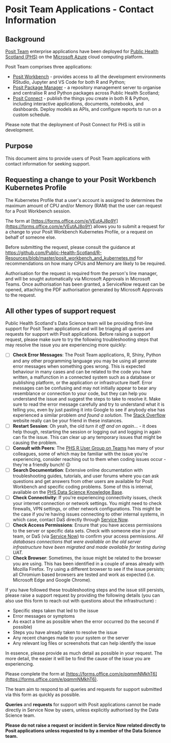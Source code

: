 # Posit Team Applications - Contact Information

## Background

[Posit Team](https://posit.co/products/enterprise/team/) enterprise applications have been deployed for [Public Health Scotland (PHS)](https://publichealthscotland.scot/) on the [Microsoft Azure](https://azure.microsoft.com/en-gb/) cloud computing platform.

Posit Team comprises three applications:

* [Posit Workbench](https://posit.co/products/enterprise/workbench/) - provides access to all the development environments RStudio, Jupyter and VS Code for both R and Python;
* [Posit Package Manager](https://posit.co/products/enterprise/package-manager/) - a repository management server to organise and centralise R and Python packages across Public Health Scotland;
* [Posit Connect](https://posit.co/products/enterprise/connect/) - publish the things you create in both R & Python, including interactive applications, documents, notebooks, and dashboards. Deploy models as APIs, and configure reports to run on a custom schedule.

Please note that the deployment of Posit Connect for PHS is still in development.

## Purpose

This document aims to provide users of Posit Team applications with contact information for seeking support.

## Requesting a change to your Posit Workbench Kubernetes Profile

The Kubernetes Profile that a user's account is assigned to determines the maximum amount of CPU and/or Memory (RAM) that the user can request for a Posit Workbench session.

The form at [https://forms.office.com/e/VEutAJ8p9Y](https://forms.office.com/e/VEutAJ8p9Y) allows you to submit a request for a change to your Posit Workbench Kubernetes Profile, or a request on behalf of someone else.

Before submitting the request, please consult the guidance at https://github.com/Public-Health-Scotland/R-Resources/blob/master/posit_workbench_and_kubernetes.md for recommendations on how many CPUs and Memory are likely to be required.

Authorisation for the request is required from the person's line manager, and will be sought automatically via Microsoft Approvals in Microsoft Teams.  Once authorisation has been granted, a ServiceNow request can be opened, attaching the PDF authorisation generated by Microsoft Approvals to the request.

## All other types of support request

Public Health Scotland's Data Science team will be providing first-line support for Posit Team applications and will be triaging all queries and requests for support with Posit applications. Before raising a support request, please make sure to try the following troubleshooting steps that may resolve the issue you are experiencing more quickly:

- [ ] **Check Error Messages**: The Posit Team applications, R, Shiny, Python and any other programming language you may be using all generate error messages when something goes wrong. This is expected behaviour in many cases and can be related to the code you have written, a malfunction in a connected system such as a database or publishing platform, or the application or infrastructure itself. Error messages can be confusing and may not initially appear to bear any resemblance or connection to your code, but they can help you understand the issue and suggest the steps to take to resolve it. Make sure to read the error message carefully and try to understand what it is telling you, even by just pasting it into Google to see if anybody else has experienced a similar problem _and found a solution_.  The [Stack Overflow](https://stackoverflow.com/) website really can be your friend in these instances.
- [ ] **Restart Session**: Oh yeah, the old _turn it off and on again..._ - it does help though, restarting the session or logging out and logging in again can fix the issue. This can clear up any temporary issues that might be causing the problem.
- [ ] **Consult with Peers**: The [PHS R User Group on Teams](https://teams.microsoft.com/l/team/19%3ae9f55a12b7d94ef49877ff455a07f035%40thread.tacv2/conversations?groupId=ec4250f9-b70a-4f32-9372-a232ccb4f713&tenantId=10efe0bd-a030-4bca-809c-b5e6745e499a) has many of your colleagues, some of which may be familiar with the issue you're experiencing, consider reaching out to them when coding issues occur - they're a friendly bunch! 😉
- [ ] **Search Documentation**: Extensive online documentation with troubleshooting guides, tutorials, and user forums where you can ask questions and get answers from other users are available for Posit Workbench and specific coding problems. Some of this is internal, available on the [PHS Data Science Knowledge Base](https://public-health-scotland.github.io/knowledge-base/).
- [ ] **Check Connectivity**: If you're experiencing connectivity issues, check your internet connection or network settings. You might need to check firewalls, VPN settings, or other network configurations. This might be the case if you're having issues connecting to other internal systems, in which case, contact DaS directly through [Service Now](https://nhsnss.service-now.com/phs/).
- [ ] **Check Access Permissions**: Ensure that you have access permissions to the server or specific data sets. Check with someone else in your team, or DaS (via [Service Now](https://nhsnss.service-now.com/phs/)) to confirm your access permissions. _All databases connections that were available on the old server infrastructure have been migrated and made available for testing during UAT._
- [ ] **Check Browser**: Sometimes, the issue might be related to the browser you are using. This has been identified in a couple of areas already with Mozilla Firefox. Try using a different browser to see if the issue persists; all Chromium based browsers are tested and work as expected (i.e. Microsoft Edge and Google Chrome).

If you have followed these troubleshooting steps and the issue still persists, please raise a support request by providing the following details (you can also use this form to reach out with questions about the infrastructure) :

- Specific steps taken that led to the issue
- Error messages or symptoms
- As exact a time as possible when the error occurred (to the second if possible)
- Steps you have already taken to resolve the issue
- Any recent changes made to your system or the server
- Any relevant log files or screenshots that can help identify the issue

In essence, please provide as much detail as possible in your request.  The more detail, the easier it will be to find the cause of the issue you are experiencing.

Please complete the form at [https://forms.office.com/e/pqmmNMkhT6](https://forms.office.com/e/pqmmNMkhT6).

The team aim to respond to all queries and requests for support submitted via this form as quickly as possible.

**Queries** and **requests** for support with Posit applications cannot be made directly in Service Now by users, unless explicitly authorised by the Data Science team.

**Please do not raise a request or incident in Service Now related directly to Posit applications unless requested to by a member of the Data Science team.**
